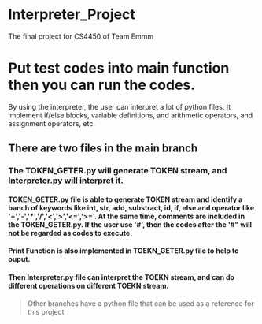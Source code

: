 # Interpreter_Project
The final project for CS4450 of Team Emmm

# Put test codes into main function then you can run the codes.

By using the interpreter, the user can interpret a lot of python files. It implement if/else blocks, variable definitions, and arithmetic operators, and assignment operators, etc.

## There are two files in the main branch
### The TOKEN_GETER.py will generate TOKEN stream, and Interpreter.py will interpret it.
#### TOKEN_GETER.py file is able to generate TOKEN stream and identify a banch of keywords like int, str, add, substract, id, if, else and operator like '+','-','*','/','<','>','<=','>='. At the same time, comments are included in the TOKEN_GETER.py. If the user use '#', then the codes after the '#" will not be regarded as codes to execute.

#### Print Function is also implemented in TOEKN_GETER.py file to help to ouput.

#### Then Interpreter.py file can interpret the TOEKN stream, and can do different operations on different TOEKN stream.
> Other branches have a python file that can be used as a reference for this project
